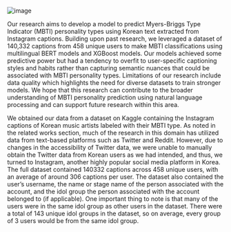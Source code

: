![image](https://github.com/ninawang4/mbti-classifier/assets/32553140/c02bc206-f3a6-4515-8212-422f38b85070)

Our research aims to develop a model to predict Myers-Briggs Type Indicator (MBTI) personality types using Korean text extracted from Instagram captions. Building upon past research, we leveraged a dataset of 140,332 captions from 458 unique users to make MBTI classifications using multilingual BERT models and XGBoost models. Our models achieved some predictive power but had a tendency to overfit to user-specific captioning styles and habits rather than capturing semantic nuances that could be associated with MBTI personality types. Limitations of our research include data quality which highlights the need for diverse datasets to train stronger models. We hope that this research can contribute to the broader understanding of MBTI personality prediction using natural language processing and can support future research within this area.

We obtained our data from a dataset on Kaggle containing the Instagram captions of Korean music artists labeled with their MBTI type. As noted in the related works section, much of the research in this domain has utilized data from text-based platforms such as Twitter and Reddit. However, due to changes in the accessibility of Twitter data, we were unable to manually obtain the Twitter data from Korean users as we had intended, and thus, we turned to Instagram, another highly popular social media platform in Korea. The full dataset contained 140332 captions across 458 unique users, with an average of around 306 captions per user. The dataset also contained the user’s username, the name or stage name of the person associated with the account, and the idol group the person associated with the account belonged to (if applicable). One important thing to note is that many of the users were in the same idol group as other users in the dataset. There were a total of 143 unique idol groups in the dataset, so on average, every group of 3 users would be from the same idol group.
